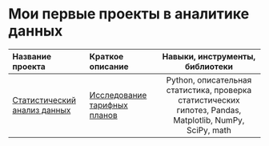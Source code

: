 # Мои первые проекты в аналитике данных


| Название проекта | Краткое описание | Навыки, инструменты, библиотеки | 
| :---------------------- | :---------------------- | :----------------------: |
| [Статистический анализ данных](https://github.com/e4poe/first_projects/blob/3c8195a6f69579682f9785fce388117ab2e890d9/statistical%20data%20analysis/SDA.ipynb) | [Исследование тарифных планов](https://github.com/e4poe/first_projects/blob/5768722687340efe103c266ae2fc626bf330954b/statistical%20data%20analysis/README.md) | Python, описательная статистика, проверка статистических гипотез, Pandas, Matplotlib, NumPy, SciPy, math |
